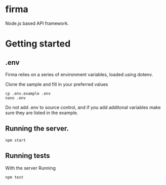 # firma
Node.js based API framework.


# Getting started

## .env

Firma relies on a series of environment variables, loaded using dotenv.

Clone the sample and fill in your preferred values
```
cp .env.example .env
nano .env
```
Do not add .env to source control, and if you add additonal variables make sure they are listed in the example.

## Running the server.
```
npm start
```
## Running tests

With the server Running
```
npm test
```
